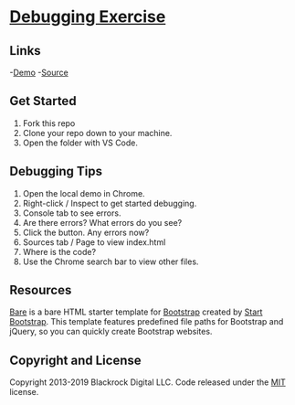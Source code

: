 # [Debugging Exercise](https://github.com/mprogers/debugging-exercise)

## Links

-[Demo](https://mprogers.github.io/debugging-exercise)
-[Source](https://github.com/mprogers/debugging-exercise)

## Get Started

1. Fork this repo
2. Clone your repo down to your machine. 
3. Open the folder with VS Code. 

## Debugging Tips

1. Open the local demo in Chrome. 
2. Right-click / Inspect to get started debugging.
3. Console tab to see errors.
4. Are there errors? What errors do you see?
4. Click the button. Any errors now? 
4. Sources tab / Page to view index.html
6. Where is the code? 
6. Use the Chrome search bar to view other files. 

## Resources

[Bare](http://startbootstrap.com/template-overviews/bare/) is a bare HTML starter template for [Bootstrap](http://getbootstrap.com/) created by [Start Bootstrap](http://startbootstrap.com/). This template features predefined file paths for Bootstrap and jQuery, so you can quickly create Bootstrap websites.

## Copyright and License

Copyright 2013-2019 Blackrock Digital LLC. Code released under the [MIT](https://github.com/BlackrockDigital/startbootstrap-bare/blob/gh-pages/LICENSE) license.
